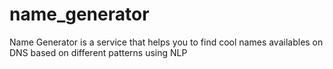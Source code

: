 # name_generator
Name Generator is a service that helps you to find cool names availables on DNS based on different patterns using NLP
